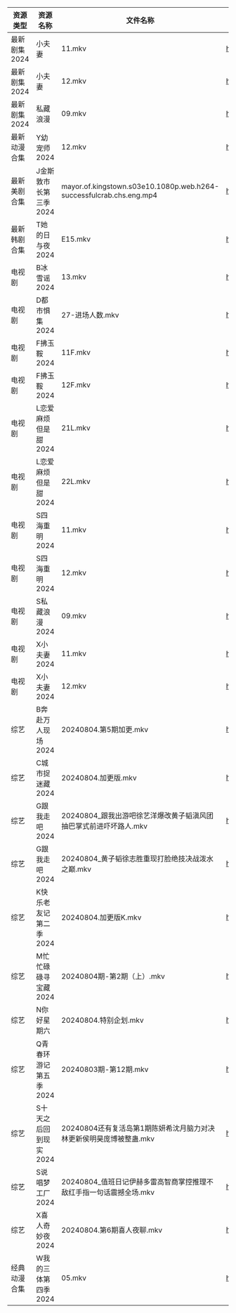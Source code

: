 | 资源类型     | 资源名称          | 文件名称                                                                | 分享链接                                 | 更新时间                |
| -------- | ------------- | ------------------------------------------------------------------- | ------------------------------------ | ------------------- |
| 最新剧集2024 | 小夫妻           | 11.mkv                                                              | https://www.alipan.com/s/3R3ybpmdeHu | 2024-08-04 20:10:17 |
| 最新剧集2024 | 小夫妻           | 12.mkv                                                              | https://www.alipan.com/s/3R3ybpmdeHu | 2024-08-04 20:10:17 |
| 最新剧集2024 | 私藏浪漫          | 09.mkv                                                              | https://www.alipan.com/s/op7YfvsoLD7 | 2024-08-04 20:10:22 |
| 最新动漫合集   | Y幼宠师2024      | 12.mkv                                                              | https://www.alipan.com/s/2q2jnkNLjYE | 2024-08-04 12:10:01 |
| 最新美剧合集   | J金斯敦市长第三季2024 | mayor.of.kingstown.s03e10.1080p.web.h264-successfulcrab.chs.eng.mp4 | https://www.alipan.com/s/uneR6vKvF2y | 2024-08-04 19:09:48 |
| 最新韩剧合集   | T她的日与夜2024    | E15.mkv                                                             | https://www.alipan.com/s/nnyTdgGkMzK | 2024-08-04 00:10:25 |
| 电视剧      | B冰雪谣2024      | 13.mkv                                                              | https://www.alipan.com/s/Xvxp1d4B5iQ | 2024-08-04 19:05:08 |
| 电视剧      | D都市惧集2024     | 27-进场人数.mkv                                                         | https://www.alipan.com/s/3h7mz7XVT7D | 2024-08-04 14:05:23 |
| 电视剧      | F拂玉鞍2024      | 11F.mkv                                                             | https://www.alipan.com/s/zUgWzyczuwe | 2024-08-04 19:05:34 |
| 电视剧      | F拂玉鞍2024      | 12F.mkv                                                             | https://www.alipan.com/s/zUgWzyczuwe | 2024-08-04 19:05:34 |
| 电视剧      | L恋爱麻烦但是甜2024  | 21L.mkv                                                             | https://www.alipan.com/s/2U7oUSihGVL | 2024-08-04 14:05:51 |
| 电视剧      | L恋爱麻烦但是甜2024  | 22L.mkv                                                             | https://www.alipan.com/s/2U7oUSihGVL | 2024-08-04 14:05:51 |
| 电视剧      | S四海重明2024     | 11.mkv                                                              | https://www.alipan.com/s/69m6g1Ps1tw | 2024-08-04 19:06:30 |
| 电视剧      | S四海重明2024     | 12.mkv                                                              | https://www.alipan.com/s/69m6g1Ps1tw | 2024-08-04 19:06:30 |
| 电视剧      | S私藏浪漫2024     | 09.mkv                                                              | https://www.alipan.com/s/yBESzdqmKM1 | 2024-08-04 20:06:40 |
| 电视剧      | X小夫妻2024      | 11.mkv                                                              | https://www.alipan.com/s/Jj3sctyuEAY | 2024-08-04 20:07:04 |
| 电视剧      | X小夫妻2024      | 12.mkv                                                              | https://www.alipan.com/s/Jj3sctyuEAY | 2024-08-04 20:07:04 |
| 综艺       | B奔赴万人现场2024   | 20240804.第5期加更.mkv                                                  | https://www.alipan.com/s/4u7m3VMcqux | 2024-08-04 20:07:30 |
| 综艺       | C城市捉迷藏2024    | 20240804.加更版.mkv                                                    | https://www.alipan.com/s/7FqyaDLUvoi | 2024-08-04 14:08:02 |
| 综艺       | G跟我走吧2024     | 20240804_跟我出游吧徐艺洋爆改黄子韬滇风团抽巴掌式前进吓坏路人.mkv                             | https://www.alipan.com/s/8CBEecm773h | 2024-08-04 14:08:08 |
| 综艺       | G跟我走吧2024     | 20240804_黄子韬徐志胜重现打脸绝技决战泼水之巅.mkv                                     | https://www.alipan.com/s/8CBEecm773h | 2024-08-04 14:08:07 |
| 综艺       | K快乐老友记第二季2024 | 20240804.加更版K.mkv                                                   | https://www.alipan.com/s/zSYNbf4cpYQ | 2024-08-04 14:08:24 |
| 综艺       | M忙忙碌碌寻宝藏2024  | 20240804期-第2期（上）.mkv                                                | https://www.alipan.com/s/TtfyudAgS8v | 2024-08-04 14:08:33 |
| 综艺       | N你好星期六        | 20240804.特别企划.mkv                                                   | https://www.alipan.com/s/V89qnjC6T3z | 2024-08-04 14:08:51 |
| 综艺       | Q青春环游记第五季2024 | 20240803期-第12期.mkv                                                  | https://www.alipan.com/s/t3StjPH9G3k | 2024-08-04 00:09:06 |
| 综艺       | S十天之后回到现实2024 | 20240804还有复活岛第1期陈妍希沈月脑力对决林更新侯明昊庞博被整蛊.mkv                            | https://www.alipan.com/s/8UZE34cCGTv | 2024-08-04 14:09:09 |
| 综艺       | S说唱梦工厂2024    | 20240804_值班日记伊赫多雷高智商掌控推理不敌红手指一句话震撼全场.mkv                            | https://www.alipan.com/s/XsZgMjxjfk9 | 2024-08-04 14:09:25 |
| 综艺       | X喜人奇妙夜2024    | 20240804.第6期喜人夜聊.mkv                                                | https://www.alipan.com/s/QQJzxYcYSnn | 2024-08-04 14:09:40 |
| 经典动漫合集   | W我的三体第四季2024  | 05.mkv                                                              | https://www.alipan.com/s/wmwHn5LgsFN | 2024-08-04 12:06:51 |
